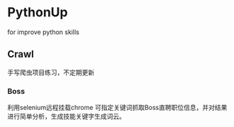 # PythonUp
for improve python skills

## Crawl
手写爬虫项目练习，不定期更新
### Boss
利用selenium远程挂载chrome 可指定关键词抓取Boss直聘职位信息，并对结果进行简单分析，生成技能关键字生成词云。
